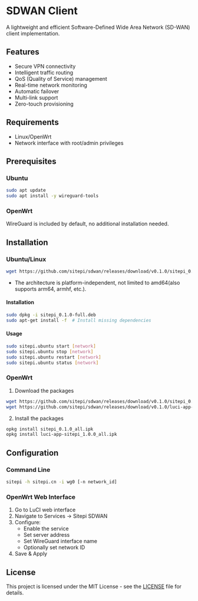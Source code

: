 # SDWAN Client

A lightweight and efficient Software-Defined Wide Area Network (SD-WAN) client implementation.

## Features

- Secure VPN connectivity
- Intelligent traffic routing
- QoS (Quality of Service) management
- Real-time network monitoring
- Automatic failover
- Multi-link support
- Zero-touch provisioning

## Requirements

- Linux/OpenWrt
- Network interface with root/admin privileges

## Prerequisites

### Ubuntu
```bash
sudo apt update
sudo apt install -y wireguard-tools
```

### OpenWrt
WireGuard is included by default, no additional installation needed.

## Installation

### Ubuntu/Linux
```bash
wget https://github.com/sitepi/sdwan/releases/download/v0.1.0/sitepi_0.1.0-full.deb
```

- The architecture is platform-independent, not limited to amd64(also supports arm64, armhf, etc.).

#### Installation
```bash
sudo dpkg -i sitepi_0.1.0-full.deb
sudo apt-get install -f  # Install missing dependencies
```

#### Usage
```bash
sudo sitepi.ubuntu start [network]
sudo sitepi.ubuntu stop [network]
sudo sitepi.ubuntu restart [network]
sudo sitepi.ubuntu status [network]
```

### OpenWrt
1. Download the packages
```bash
wget https://github.com/sitepi/sdwan/releases/download/v0.1.0/sitepi_0.1.0_all.ipk
wget https://github.com/sitepi/sdwan/releases/download/v0.1.0/luci-app-sitepi_1.0.0_all.ipk
```

2. Install the packages
```bash
opkg install sitepi_0.1.0_all.ipk
opkg install luci-app-sitepi_1.0.0_all.ipk
```

## Configuration

### Command Line
```bash
sitepi -h sitepi.cn -i wg0 [-n network_id]
```

### OpenWrt Web Interface
1. Go to LuCI web interface
2. Navigate to Services -> Sitepi SDWAN
3. Configure:
   - Enable the service
   - Set server address
   - Set WireGuard interface name
   - Optionally set network ID
4. Save & Apply

## License

This project is licensed under the MIT License - see the [LICENSE](LICENSE) file for details.
